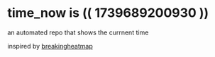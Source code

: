 # time_now is (( 1739689200930 ))

an automated repo that shows the currnent time

inspired by [breakingheatmap](https://github.com/breakingheatmap/breakingheatmap)